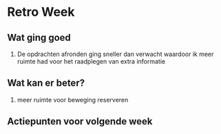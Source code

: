 # Retro Week

## Wat ging goed

1. De opdrachten afronden ging sneller dan verwacht waardoor ik meer ruimte had voor het raadplegen van extra informatie

## Wat kan er beter?

1. meer ruimte voor beweging reserveren

## Actiepunten voor volgende week
